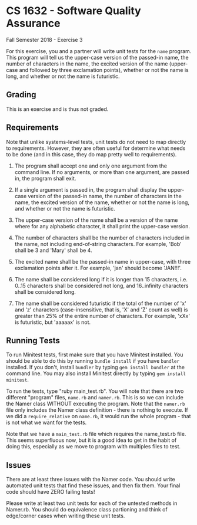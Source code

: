 # CS 1632 - Software Quality Assurance
Fall Semester 2018 - Exercise 3

For this exercise, you and a partner will write unit tests for the `name` program.  This program will tell us the upper-case version of the passed-in name, the number of characters in the name, the excited version of the name (upper-case and followed by three exclamation points), whether or not the name is long, and whether or not the name is futuristic.

## Grading

This is an exercise and is thus not graded.

## Requirements

Note that unlike systems-level tests, unit tests do not need to map directly to requirements.  However, they are often useful for determine what needs to be done (and in this case, they do map pretty well to requirements).

1. The program shall accept one and only one argument from the command line.  If no arguments, or more than one argument, are passed in, the program shall exit.

1. If a single argument is passed in, the program shall display the upper-case version of the passed-in name, the number of characters in the name, the excited version of the name, whether or not the name is long, and whether or not the name is futuristic.

1. The upper-case version of the name shall be a version of the name where for any alphabetic character, it shall print the upper-case version.

1. The number of characters shall be the number of characters included in the name, not including end-of-string characters.  For example, 'Bob' shall be 3 and 'Mary' shall be 4.

1. The excited name shall be the passed-in name in upper-case, with three exclamation points after it.  For example, 'jan' should become 'JAN!!!'.

1. The name shall be considered long if it is longer than 15 characters, i.e. 0..15 characters shall be considered not long, and 16..infinity characters shall be considered long.

1. The name shall be considered futuristic if the total of the number of 'x' and 'z' characters (case-insensitive, that is, 'X' and 'Z' count as well) is greater than 25% of the entire number of characters.  For example, 'xXx' is futuristic, but 'aaaaax' is not.

## Running Tests

To run Minitest tests, first make sure that you have Minitest installed.  You should be able to do this by running `bundle install` if you have `bundler` installed.  If you don't, install `bundler` by typing `gem install bundler` at the command line.  You may also install Minitest directly by typing `gem install minitest`.

To run the tests, type "ruby main_test.rb".  You will note that there are two different "program" files, `name.rb` and `namer.rb`.  This is so we can include the Namer class WITHOUT executing the program.  Note that the `namer.rb` file only includes the Namer class definition - there is nothing to execute.  If we did a `require_relative` on `name.rb`, it would run the whole program - that is not what we want for the tests.

Note that we have a `main_test.rb` file which requires the name_test.rb file.  This seems superfluous now, but it is a good idea to get in the habit of doing this, especially as we move to program with multiples files to test.

## Issues

There are at least three issues with the Namer code.  You should write automated unit tests that find these issues, and then fix them.  Your final code should have ZERO failing tests!

Please write at least two unit tests for each of the untested methods in Namer.rb.  You should do equivalence class partioning and think of edge/corner cases when writing these unit tests.

